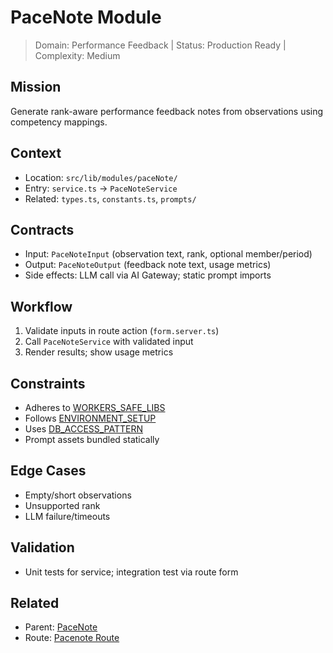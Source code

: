 # PaceNote Module

> Domain: Performance Feedback | Status: Production Ready | Complexity: Medium

## Mission

Generate rank-aware performance feedback notes from observations using competency mappings.

## Context

- Location: `src/lib/modules/paceNote/`
- Entry: `service.ts` → `PaceNoteService`
- Related: `types.ts`, `constants.ts`, `prompts/`

## Contracts

- Input: `PaceNoteInput` (observation text, rank, optional member/period)
- Output: `PaceNoteOutput` (feedback note text, usage metrics)
- Side effects: LLM call via AI Gateway; static prompt imports

## Workflow

1. Validate inputs in route action (`form.server.ts`)
2. Call `PaceNoteService` with validated input
3. Render results; show usage metrics

## Constraints

- Adheres to [WORKERS_SAFE_LIBS](./core.md#workers_safe_libs)
- Follows [ENVIRONMENT_SETUP](./core.md#environment_setup)
- Uses [DB_ACCESS_PATTERN](./core.md#db_access_pattern)
- Prompt assets bundled statically

## Edge Cases

- Empty/short observations
- Unsupported rank
- LLM failure/timeouts

## Validation

- Unit tests for service; integration test via route form

## Related

- Parent: [PaceNote](./module.paceNote.md)
- Route: [Pacenote Route](./routes.md#pacenote-route)
